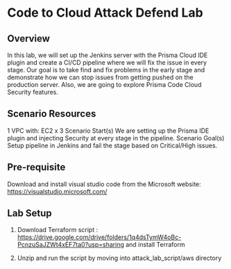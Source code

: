 # Code to Cloud Attack Defend Lab

## Overview

In this lab, we will set up the Jenkins server with the Prisma Cloud IDE plugin and create a CI/CD pipeline where we will fix the issue in every stage. Our goal is to take find and fix problems in the early stage and demonstrate how we can stop issues from getting pushed on the production server. Also, we are going to explore Prisma Code Cloud Security features.

## Scenario Resources
1 VPC with:
EC2 x 3
Scenario Start(s)
We are setting up the Prisma IDE plugin and injecting Security at every stage in the pipeline.
Scenario Goal(s)
Setup pipeline in Jenkins and fail the stage based on Critical/High issues.

## Pre-requisite 

Download and install visual studio code from the Microsoft website: https://visualstudio.microsoft.com/

## Lab Setup

1. Download Terraform script : https://drive.google.com/drive/folders/1q4dsTymW4oBc-PcnzuSaJZWt4xEF7ta0?usp=sharing and install Terraform

2. Unzip and run the script by moving into attack_lab_script/aws directory 